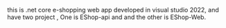 this is .net core e-shopping web app developed in visual studio 2022, and have two project , One is EShop-api and and the other is EShop-Web. 
